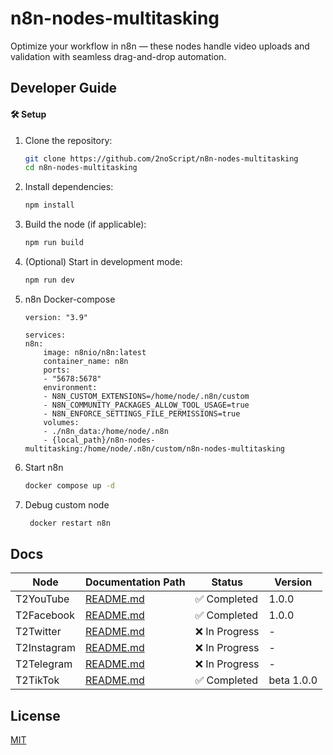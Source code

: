 # n8n-nodes-multitasking

Optimize your workflow in n8n — these nodes handle video uploads and validation with seamless drag-and-drop automation.

## Developer Guide

#### 🛠️ Setup

1. Clone the repository:

   ```bash
   git clone https://github.com/2noScript/n8n-nodes-multitasking
   cd n8n-nodes-multitasking
   ```

2. Install dependencies:

   ```bash
   npm install
   ```

3. Build the node (if applicable):

   ```bash
   npm run build
   ```

4. (Optional) Start in development mode:

   ```bash
   npm run dev
   ```

5. n8n Docker-compose

   ```
   version: "3.9"

   services:
   n8n:
       image: n8nio/n8n:latest
       container_name: n8n
       ports:
       - "5678:5678"
       environment:
       - N8N_CUSTOM_EXTENSIONS=/home/node/.n8n/custom
       - N8N_COMMUNITY_PACKAGES_ALLOW_TOOL_USAGE=true
       - N8N_ENFORCE_SETTINGS_FILE_PERMISSIONS=true
       volumes:
       - ./n8n_data:/home/node/.n8n
       - {local_path}/n8n-nodes-multitasking:/home/node/.n8n/custom/n8n-nodes-multitasking

   ```

6. Start n8n
   ```bash
   docker compose up -d
   ```
7. Debug custom node
   ```bash
    docker restart n8n
   ```

## Docs

| Node        | Documentation Path                       | Status         | Version    |
| ----------- | ---------------------------------------- | -------------- | ---------- |
| T2YouTube   | [README.md](nodes/T2YouTube/README.md)   | ✅ Completed   | 1.0.0      |
| T2Facebook  | [README.md](nodes/T2Facebook/README.md)  | ✅ Completed   | 1.0.0      |
| T2Twitter   | [README.md](nodes/T2Twitter/README.md)   | ❌ In Progress | -          |
| T2Instagram | [README.md](nodes/T2Instagram/README.md) | ❌ In Progress | -          |
| T2Telegram  | [README.md](nodes/T2Telegram/README.md)  | ❌ In Progress | -          |
| T2TikTok    | [README.md](nodes/T2TikTok/README.md)    | ✅ Completed   | beta 1.0.0 |

## License

[MIT](https://github.com/n8n-io/n8n-nodes-starter/blob/master/LICENSE.md)
